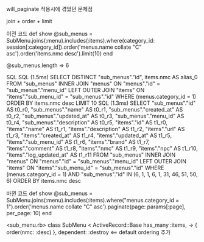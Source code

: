 will_paginate 적용시에 겪었던 문제점

join + order + limit


이전 코드
def show
	@sub_menus = SubMenu.joins(:menu).includes(:items).where(category_id: session[:category_id]).order('menus.name collate "C" asc').order('items.nmc desc').limit(10)
end

@sub_menus.length
=> 6

SQL
  SQL (1.5ms)  SELECT  DISTINCT "sub_menus"."id", items.nmc AS alias_0 FROM "sub_menus" INNER JOIN "menus" ON "menus"."id" = "sub_menus"."menu_id" LEFT OUTER JOIN "items" ON "items"."sub_menu_id" = "sub_menus"."id" WHERE (menus.category_id = 1)  ORDER BY items.nmc desc LIMIT 10
  SQL (1.3ms)  SELECT "sub_menus"."id" AS t0_r0, "sub_menus"."name" AS t0_r1, "sub_menus"."created_at" AS t0_r2, "sub_menus"."updated_at" AS t0_r3, "sub_menus"."menu_id" AS t0_r4, "sub_menus"."description" AS t0_r5, "items"."id" AS t1_r0, "items"."name" AS t1_r1, "items"."description" AS t1_r2, "items"."url" AS t1_r3, "items"."created_at" AS t1_r4, "items"."updated_at" AS t1_r5, "items"."sub_menu_id" AS t1_r6, "items"."brand" AS t1_r7, "items"."comment" AS t1_r8, "items"."nmc" AS t1_r9, "items"."npc" AS t1_r10, "items"."log_updated_at" AS t1_r11 FROM "sub_menus" INNER JOIN "menus" ON "menus"."id" = "sub_menus"."menu_id" LEFT OUTER JOIN "items" ON "items"."sub_menu_id" = "sub_menus"."id" WHERE (menus.category_id = 1) AND "sub_menus"."id" IN (6, 1, 1, 6, 1, 31, 46, 51, 50, 6)  ORDER BY items.nmc desc


바뀐 코드
def show
	@sub_menus = SubMenu.joins(:menu).includes(:items).where("menus.category_id = 1").order('menus.name collate "C" asc').paginate(page: params[:page], per_page: 10)
end

<sub_menu.rb>
class SubMenu < ActiveRecord::Base
  has_many :items, -> { order(nmc: :desc) }, dependent: :destroy <== default ordering 추가
